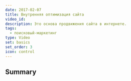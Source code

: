 ```yaml
---
date: 2017-02-07
title: Внутренняя оптимизация сайта
video_id: 
description: Это основа продвижения сайта в интернете.
tags:
  - поисковый-маркетинг
type: Video
set: basics
set_order: 3
icon: control
---
```

## Summary

